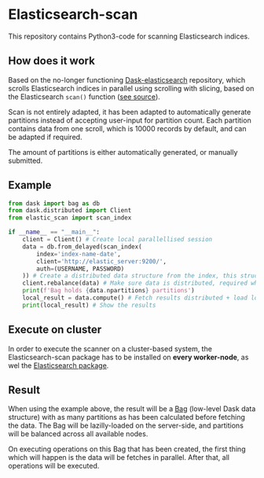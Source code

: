 # Elasticsearch-scan

This repository contains Python3-code for scanning Elasticsearch indices.

## How does it work

Based on the no-longer functioning [Dask-elasticsearch](https://github.com/rmax/dask-elasticsearch) repository, which scrolls Elasticsearch indices in parallel using scrolling with slicing, based on the Elasticsearch `scan()` function ([see source](https://github.com/elastic/elasticsearch-py/blob/master/elasticsearch/helpers/actions.py#L386)).

Scan is not entirely adapted, it has been adapted to automatically generate partitions instead of accepting user-input for partition count. Each partition contains data from one scroll, which is 10000 records by default, and can be adapted if required.

The amount of partitions is either automatically generated, or manually submitted.

## Example

```python
from dask import bag as db
from dask.distributed import Client
from elastic_scan import scan_index

if __name__ == "__main__":
    client = Client() # Create local parallellised session
    data = db.from_delayed(scan_index(
        index='index-name-date',
        client='http://elastic_server:9200/',
        auth=(USERNAME, PASSWORD)
    )) # Create a distributed data structure from the index, this structure will be partitioned automatically
    client.rebalance(data) # Make sure data is distributed, required when running a cluster
    print(f'Bag holds {data.npartitions} partitions')
    local_result = data.compute() # Fetch results distributed + load locally
    print(local_result) # Show the results
```

## Execute on cluster

In order to execute the scanner on a cluster-based system, the Elasticsearch-scan package has to be installed on **every worker-node**, as wel the [Elasticsearch package](https://pypi.org/project/elasticsearch/).

## Result

When using the example above, the result will be a [Bag](https://examples.dask.org/bag.html) (low-level Dask data structure) with as many partitions as has been calculated before fetching the data. The Bag will be lazilly-loaded on the server-side, and partitions will be balanced across all available nodes.

On executing operations on this Bag that has been created, the first thing which will happen is the data will be fetches in parallel. After that, all operations will be executed.
